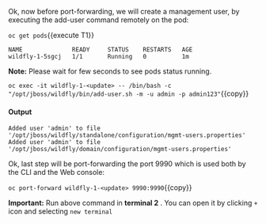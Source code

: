Ok, now before port-forwarding, we will create a management user, by executing the add-user command remotely on the pod:

`oc get pods`{{execute T1}}

```
NAME              READY     STATUS    RESTARTS   AGE
wildfly-1-5sgcj   1/1       Running   0          1m
```

**Note:** Please wait for few seconds to see pods status running.

`oc exec -it wildfly-1-<update> -- /bin/bash -c "/opt/jboss/wildfly/bin/add-user.sh -m -u admin -p admin123"`{{copy}}

#### Output

```
Added user 'admin' to file '/opt/jboss/wildfly/standalone/configuration/mgmt-users.properties'
Added user 'admin' to file '/opt/jboss/wildfly/domain/configuration/mgmt-users.properties'
```

Ok, last step will be port-forwarding the port 9990 which is used both by the CLI and the Web console:

`oc port-forward wildfly-1-<update> 9990:9990`{{copy}}

**Important:** Run above command in **terminal 2** . You can open it by clicking `+` icon and selecting `new terminal`
